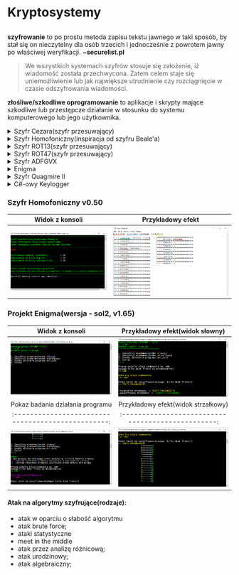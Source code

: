 # Kryptosystemy
## #############################################

**szyfrowanie** to po prostu metoda zapisu tekstu jawnego w taki sposób, 
by stał się on nieczytelny dla osób trzecich i jednocześnie z powrotem 
jawny po właściwej weryfikacji. ~**securelist.pl**

> We wszystkich systemach szyfrów stosuje się założenie, iż wiadomość została przechwycona. 
Zatem celem staje się uniemożliwienie lub jak największe utrudnienie czy rozciągnięcie w czasie odszyfrowania wiadomości.



**złośliwe/szkodliwe oprogramowanie** to aplikacje i skrypty mające szkodliwe lub przestępcze działanie
w stosunku do systemu komputerowego lub jego użytkownika.


<details><summary>Szyfr Cezara(szyfr przesuwający)</summary>
<p>
Jeden z najstarszych szyfrów. Jest zbudowany na zasadzie że, każdą literę tekstu niezaszyfrowanego zastępujemy inną przesuniętą
względem litery kodowanej o stałą liczbę pozycji w alfabecie. Na przykład dla litery „a” (kod ASCII 97) przy przesunięciu o 2,
literą kodowaną będzie „c” (kod ASCII 99) itd.... Nie gwarantuje on obecnie żadnego bezpieczeństwa. 
</p>
</details>

<details><summary>Szyfr Homofoniczny(inspiracja od szyfru Beale'a)</summary>
<p>
Szyfr homofoniczny to szyfr podstawieniowy, w którym każdej literze tekstu jawnego odpoiwada inny zbiór symboli
kryptogramu(homofonów). Liczba homofonów powinna być zależna od częstotliwości występowania danej litery w tekście
do zaszyfrowania. Przy każdym szyfrowaniu litery wybierany jest losowo jeden z jej homofonów. W ten sposób zostaje
spłaszczony histogram kryptogramu, a wielokrotne szyfrowanie tego samego tekstu daje za kazdym razem inny wynik.
Cechy te znaczaco utrudniaja kryptoanalizę. ~źródło: **Wikipedia**
</p>
</details>

<details><summary>Szyfr ROT13(szyfr przesuwający)</summary>
<p>
Szyfrowanie to polega na przesuwaniu każdej litery tekstu jawneg o 13 pozycji do przodu. Działanie zatem jest bardzo
proste co powoduje, że sam szyfr jest mało bezpieczny. Mechanizm ten jest bardzo podobny do szyfru Cezara. ROT13 
różni się jedynie wartością o jaką przesuwane są litery. ~źródło: **securelist**
</p>
</details>

<details><summary>Szyfr ROT47(szyfr przesuwający)</summary>
<p>
zamienia każdy znak ASCII z przedziału 33-126 na znak znajdujący się 47 pozycji dalej, ale nie dalej niż do 126 pozycji.
Podobnie jak ROT13 jest on samoodwracalny, tzn: **rot47(rot47(m))** ~źródło: **Wikipedia**
</p>
</details>
<details><summary>Szyfr ADFGVX</summary>
<p>
używany przez Niemcy podczas I Wojny Światowej, szyfr ten jest udoskonaleniem ADFGX. Dzialanie szyfru opiera sie na nadaniu
kazdej literze pary liter A D F G V X. Tworzona jest tabela i zaszyfrowane slowo. Bez tabeli nie mozna odczytac co dane kombinacje
liter oznaczaja. Dla utrudnienia dzieli sie zaszyfrowane slowo po 6 pozycji (czyli ADFGVX itd...) ~źródło: **securelist**
</p>
</details>

<details><summary>Enigma</summary>
<p>
niemiecka maszyna szyfrująca opracowana przez Artura Scherbiusa w 1918 roku **~warto zajrzeć:** http://www.lootwock.pl/zal1.pdf (dokładnie opisana zasada działania)
Zasada działania jest następująca, mamy do dyspozycji tzw. wirniki i "odwracacz". Wirniki każdy kolejno przesuwał kodowaną
literę a następnie po przejściu na odwracacz, zmieniał pozycje ustawienia wirnika tak aby kolejnym razem litera np. A została zakodowana w inny
sposób. 
</p>
</details>

<details><summary>Szyfr Quagmire II</summary>
<p>
jedna z czterech wariancji szyfru podstawieniowego Quagmire. Do szyfrowania używane jest hasło oraz
słowo kluczowe. Połączenie te zwiększa skutecznosć szyfrowania. Implementacja ze strony: http://mattomatti.com/pl/a35bv?plang=cs#elcode0 
</p>
</details>

<details><summary>C#-owy Keylogger</summary>
<p>
Keylogger to oprogramowanie, które pozwala rejestrować klawisze naciskane przez użytkownika. Może posłużyć do zbierania haseł, poufnych danych
albo jako kontrola aktywności pracowników przez pracodawcę. Możemy spotkać keylogger'y w oprogramowaniu ale i także specjalne wersje sprzętowe
które podpina się jak zwykłą pamięć FLASH. W przypadku keylogger'a w oprogramowaniu jeżeli nie nazwany odpowiednio - łatwo go można wykryć w 
menedrzeże zadań. Jeśli obawiamy się "podsłuchu" przez keylogger'a jest masa stron na temat jak wyśledzić takie oprogramowanie oraz jak temu
zaradzić. Historia kliknięć znajduje się w pliku log ~źródło: https://null-byte.wonderhowto.com/how-to/create-simple-hidden-console-keylogger-c-sharp-0132757/
</p>
</details>


### Szyfr Homofoniczny v0.50 ###
Widok z konsoli                                   |   Przykładowy efekt
:------------------------------------------------:|:------------------------------------------------:
![error](https://github.com/trolit/Kryptosystemy/blob/master/images/szyfr_homofoniczny01.png) | ![error](https://github.com/trolit/Kryptosystemy/blob/master/images/homofoniczny02.png)


### Projekt Enigma(wersja - sol2, v1.65) ###
Widok z konsoli                                   |   Przykładowy efekt(widok słowny)
:------------------------------------------------:|:------------------------------------------------:
![error](https://github.com/trolit/Kryptosystemy/blob/master/images/enigma_menu.png) | ![error](https://github.com/trolit/Kryptosystemy/blob/master/images/enigma_szyfr01.png)
Pokaz badania działania programu                  |   Przykładowy efekt(widok strzałkowy)
:------------------------------------------------:|:------------------------------------------------:
![error](https://github.com/trolit/Kryptosystemy/blob/master/images/enigma_gif.gif) | ![error](https://github.com/trolit/Kryptosystemy/blob/master/images/enigma_szyfr02.png)


#### Atak na algorytmy szyfrujące(rodzaje): ####
- atak w oparciu o słabość algorytmu
- atak brute force;
- ataki statystyczne
- meet in the middle
- atak przez analizę różnicową;
- atak urodzinowy;
- atak algebraiczny;